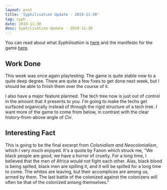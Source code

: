 ```yaml
---
layout: post
title: 'Syphilisation Update - 2019-11-30'
tag: syph
date: 2019-11-30
desc: Syphilisation Update - 2019-11-30
---
```



You can read about what *Syphilisation* is [here](/blog/syph/announce) and the manifesto for the game [here](/blog/syph/manifesto).

## Work Done

This week was once again playtesting. The game is quite stable now to a quite deep degree. There are quite a few fixes to get done next week, but I should be able to finish them over the course of it.


I also have a major feature planned. The tech tree now is just out of control in the amount that it presents to you. I'm going to make the techs get surfaced organically instead of through the rigid structure of a tech tree. I want more of the game to come from below, in contrast with the clear history-from-above angle of *Civ*.

## Interesting Fact

This is going to be the final excerpt from *Colonialism and Neocolonialism*, which I very much enjoyed. It's a quote by Fanon which struck me, "We black people are good, we have a horror of cruelty. For a long time, I believed that the men of Africa would not fight each other. Alas, black blood is being spilled, black men are spilling it, and it will be spilled for a long time to come. The whites are leaving, but their accomplices are among us, armed by them. The last battle of the colonized against the colonizers will often be that of the colonized among themselves."

